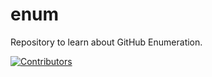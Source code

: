 # enum
Repository to learn about GitHub Enumeration.




















































































































































[![Contributors](https://img.shields.io/badge/Contributors-3-brightgreen)](https://github.com/EurydiceCorp/enum/graphs/contributors)
